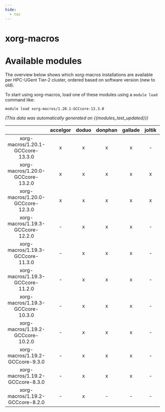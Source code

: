 ```yaml
---
hide:
  - toc
---
```


xorg-macros
===========

# Available modules


The overview below shows which xorg-macros installations are available per HPC-UGent Tier-2 cluster, ordered based on software version (new to old).

To start using xorg-macros, load one of these modules using a `module load` command like:

```shell
module load xorg-macros/1.20.1-GCCcore-13.3.0
```

*(This data was automatically generated on {{modules_last_updated}})*  

| |accelgor|doduo|donphan|gallade|joltik|shinx|skitty|
| :---: | :---: | :---: | :---: | :---: | :---: | :---: | :---: |
|xorg-macros/1.20.1-GCCcore-13.3.0|x|x|x|x|-|x|x|
|xorg-macros/1.20.0-GCCcore-13.2.0|x|x|x|x|x|x|x|
|xorg-macros/1.20.0-GCCcore-12.3.0|x|x|x|x|x|x|x|
|xorg-macros/1.19.3-GCCcore-12.2.0|-|x|x|x|-|x|-|
|xorg-macros/1.19.3-GCCcore-11.3.0|-|x|x|x|-|x|-|
|xorg-macros/1.19.3-GCCcore-11.2.0|-|x|x|x|-|-|-|
|xorg-macros/1.19.3-GCCcore-10.3.0|-|x|x|x|-|-|-|
|xorg-macros/1.19.2-GCCcore-10.2.0|-|x|x|x|-|-|-|
|xorg-macros/1.19.2-GCCcore-9.3.0|-|x|x|x|-|-|-|
|xorg-macros/1.19.2-GCCcore-8.3.0|-|x|x|x|-|-|-|
|xorg-macros/1.19.2-GCCcore-8.2.0|-|x|-|-|-|-|-|
